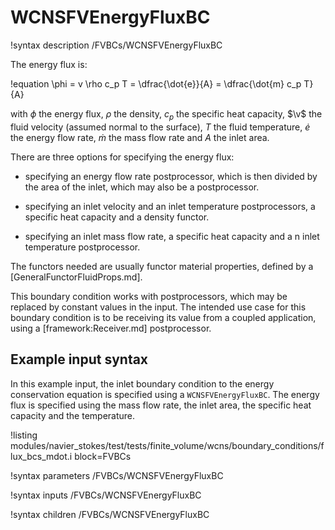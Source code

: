 # WCNSFVEnergyFluxBC

!syntax description /FVBCs/WCNSFVEnergyFluxBC

The energy flux is:

!equation
\phi = v \rho c_p T = \dfrac{\dot{e}}{A} = \dfrac{\dot{m} c_p T}{A}

with $\phi$ the energy flux, $\rho$ the density, $c_p$ the specific heat capacity, $\v$ the fluid velocity (assumed normal to the surface),
$T$ the fluid temperature, $\dot{e}$ the energy flow rate, $\dot{m}$ the mass flow rate and $A$ the inlet area.

There are three options for specifying the energy flux:

- specifying an energy flow rate postprocessor, which is then divided by the area of the inlet,
  which may also be a postprocessor.

- specifying an inlet velocity and an inlet temperature postprocessors, a specific heat capacity and a density functor.

- specifying an inlet mass flow rate, a specific heat capacity and a n inlet temperature postprocessor.


The functors needed are usually functor material properties, defined by a [GeneralFunctorFluidProps.md].

This boundary condition works with postprocessors, which may be replaced by constant
values in the input. The intended use case for this boundary condition is to be receiving its value from
a coupled application, using a [framework:Receiver.md] postprocessor.

## Example input syntax

In this example input, the inlet boundary condition to the energy conservation equation is
specified using a `WCNSFVEnergyFluxBC`. The energy flux is specified using the mass flow rate, the inlet area,
the specific heat capacity and the temperature.

!listing modules/navier_stokes/test/tests/finite_volume/wcns/boundary_conditions/flux_bcs_mdot.i block=FVBCs

!syntax parameters /FVBCs/WCNSFVEnergyFluxBC

!syntax inputs /FVBCs/WCNSFVEnergyFluxBC

!syntax children /FVBCs/WCNSFVEnergyFluxBC
